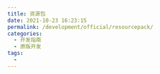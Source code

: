 ```yaml
---
title: 资源包
date: 2021-10-23 16:23:15
permalink: /development/official/resourcepack/
categories:
  - 开发指南
  - 原版开发
tags:
  - 
---
```

